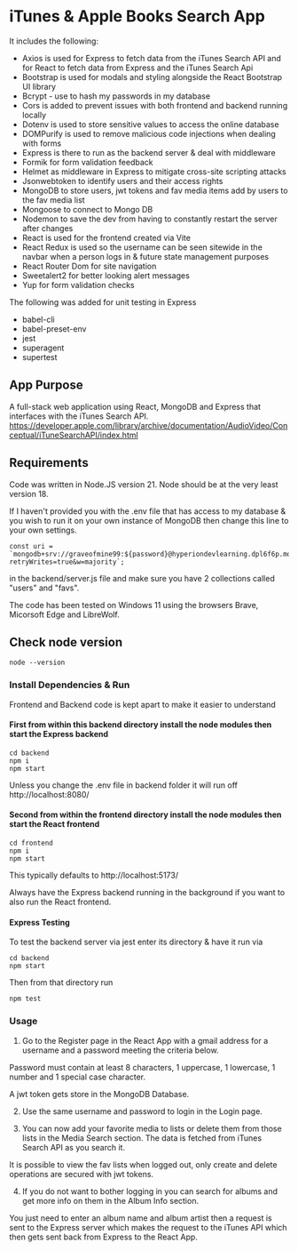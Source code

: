 # iTunes & Apple Books Search App

It includes the following:

- Axios is used for Express to fetch data from the iTunes Search API and for React to fetch data from Express and the iTunes Search Api
- Bootstrap is used for modals and styling alongside the React Bootstrap UI library
- Bcrypt - use to hash my passwords in my database
- Cors is added to prevent issues with both frontend and backend running locally
- Dotenv is used to store sensitive values to access the online database
- DOMPurify is used to remove malicious code injections when dealing with forms
- Express is there to run as the backend server & deal with middleware
- Formik for form validation feedback
- Helmet as middleware in Express to mitigate cross-site scripting attacks
- Jsonwebtoken to identify users and their access rights
- MongoDB to store users, jwt tokens and fav media items add by users to the fav media list
- Mongoose to connect to Mongo DB
- Nodemon to save the dev from having to constantly restart the server after changes
- React is used for the frontend created via Vite
- React Redux is used so the username can be seen sitewide in the navbar when a person logs in & future state management purposes
- React Router Dom for site navigation
- Sweetalert2 for better looking alert messages
- Yup for form validation checks

The following was added for unit testing in Express
- babel-cli
- babel-preset-env
- jest
- superagent
- supertest


## App Purpose

A full-stack web application using React, MongoDB and Express that interfaces with the iTunes Search API.
https://developer.apple.com/library/archive/documentation/AudioVideo/Conceptual/iTuneSearchAPI/index.html


## Requirements

Code was written in Node.JS version 21. Node should be at the very least version 18.

If I haven't provided you with the .env file that has access to my database & you wish to run it on your own instance of MongoDB then change this line to your own settings.
```
const uri = `mongodb+srv://graveofmine99:${password}@hyperiondevlearning.dpl6f6p.mongodb.net/?retryWrites=true&w=majority`;
``` 
in the backend/server.js file and make sure you have 2 collections called "users" and "favs".

The code has been tested on Windows 11 using the browsers Brave, Micorsoft Edge and LibreWolf.


## Check node version

```
node --version
```

### Install Dependencies & Run

Frontend and Backend code is kept apart to make it easier to understand

#### First from within this backend directory install the node modules then start the Express backend
```
cd backend
npm i
npm start
```
Unless you change the .env file in backend folder it will run off
http://localhost:8080/

#### Second from within the frontend directory install the node modules then start the React frontend
```
cd frontend
npm i
npm start
```
This typically defaults to
http://localhost:5173/

Always have the Express backend running in the background if you want to also run the React frontend.


#### Express Testing
To test the backend server via jest enter its directory & have it run via
```
cd backend
npm start
```
Then from that directory run
```
npm test
```


### Usage

1) Go to the Register page in the React App with a gmail address for a username and a password meeting the criteria below.

Password must contain at least 8 characters, 1 uppercase, 1 lowercase, 1 number and 1 special case character.

A jwt token gets store in the MongoDB Database.

2) Use the same username and password to login in the Login page.

3) You can now add your favorite media to lists or delete them from those lists in the Media Search section.
The data is fetched from iTunes Search API as you search it.

It is possible to view the fav lists when logged out, only create and delete operations are secured with jwt tokens.

4) If you do not want to bother logging in you can search for albums and get more info on them in the Album Info section.

You just need to enter an album name and album artist then a request is sent to the Express server which makes the request to the 
iTunes API which then gets sent back from Express to the React App.
